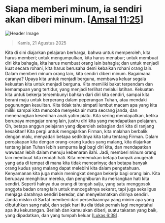 
# Siapa memberi minum, ia sendiri akan diberi minum. [[Amsal 11:25](http://alkitab.sabda.org/?Amsal%2011:25)]

![Header Image](https://alkitab.app/slice/sunrise.jpg)

> Kamis, 21 Agustus 2025

Kita di sini diajarkan pelajaran berharga, bahwa untuk memperoleh, kita harus memberi; untuk mengumpulkan, kita harus menabur; untuk membuat diri kita bahagia, kita harus membuat orang lain bahagia; dan untuk menjadi kuat secara rohani, kita harus berusaha demi kebaikan rohani orang lain. Dalam memberi minum orang lain, kita sendiri diberi minum. Bagaimana caranya? Upaya kita untuk menjadi berguna, membawa keluar segala kekuatan kita untuk menjadi berguna. Kita memiliki bakat terpendam dan kemampuan yang tertidur, yang menjadi terlihat melalui latihan. Kekuatan kita untuk bekerja tersembunyi bahkan dari diri kita sendiri, sampai kita berani maju untuk berperang dalam peperangan Tuhan, atau mendaki pegunungan kesulitan. Kita tidak tahu simpati lembut macam apa yang kita miliki sampai kita mencoba menyeka air mata seorang janda, dan menenangkan kesedihan anak yatim piatu. Kita sering mendapatkan, ketika berupaya mengajar orang lain, justru diri kita yang mendapatkan pelajaran. Oh, betapa anggun pelajaran yang diperoleh sebagian dari kita di ranjang kesakitan! Kita pergi untuk mengajarkan Firman, kita malahan berbalik dengan malu, menyadari betapa sedikitnya kita tahu tentang Firman. Dalam percakapan kita dengan orang-orang kudus yang malang, kita diajarkan tentang jalan Tuhan lebih sempurna lagi bagi diri kita, dan mendapatkan wawasan lebih dalam menuju kebenaran ilahi. Jadi, memberi minum orang lain membuat kita rendah hati. Kita menemukan betapa banyak anugerah yang ada di tempat di mana kita tidak mencarinya; dan betapa banyak orang kudus yang malang dapat melebihi kita dalam pengetahuan. Kenyamanan kita juga makin meningkat dengan bekerja bagi orang lain. Kita berupaya menghibur mereka, dan penghiburan itu meriangkan hati kita sendiri. Seperti halnya dua orang di tengah salju, yang satu menggosok anggota badan orang lain untuk mencegahnya sekarat, tapi juga sekaligus menjaga darahnya sendiri beredar, dan menyelamatkan dirinya sendiri. Janda miskin di Sarfat memberi dari persediaannya yang minim apa yang dibutuhkan sang nabi, dan sejak hari itu dia tidak pernah lagi mengetahui apa itu kekurangan. Berilah dan kamu akan diberi, suatu takaran yang baik, yang dipadatkan, dan yang tumpah keluar [[Lukas 6:38](http://alkitab.sabda.org/?Lukas%206:38)].
    